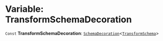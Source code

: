 # Variable: TransformSchemaDecoration

`Const` **TransformSchemaDecoration**: [`SchemaDecoration`](/auto-docs/fixed-layout-editor/interfaces/SchemaDecoration-1.md)<[`TransformSchema`](/auto-docs/fixed-layout-editor/interfaces/TransformSchema-1.md)>
